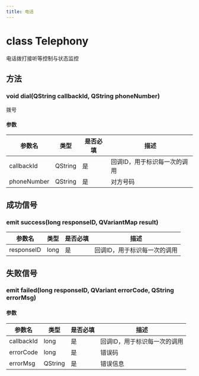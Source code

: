 ```yaml
---
title: 电话
---
```


# class Telephony

电话拨打接听等控制与状态监控

## 方法

### void dial(QString callbackId, QString phoneNumber)

拨号

#### 参数

| 参数名     | 类型    | 是否必填 | 描述                                                         |
| ---------- | ------- | -------- | ------------------------------------------------------------ |
| callbackId | QString | 是       | 回调ID，用于标识每一次的调用                                 |
| phoneNumber| QString | 是       | 对方号码 |

## 成功信号

### emit success(long responseID, QVariantMap result)

| 参数名     | 类型        | 是否必填 | 描述                         |
| ---------- | ----------- | -------- | ---------------------------- |
| responseID | long        | 是       | 回调ID，用于标识每一次的调用 |

## 失败信号

### emit failed(long responseID, QVariant errorCode, QString errorMsg)

#### 参数

| 参数名     | 类型    | 是否必填 | 描述                         |
| ---------- | ------- | -------- | ---------------------------- |
| callbackId | long    | 是       | 回调ID，用于标识每一次的调用 |
| errorCode  | long    | 是       | 错误码                       |
| errorMsg   | QString | 是       | 错误信息                     |